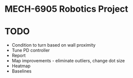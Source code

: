 # MECH-6905 Robotics Project

# TODO
- Condition to turn based on wall proximity
- Tune PD controller
- Report
- Map improvements - eliminate outliers, change dot size
- Heatmap
- Baselines